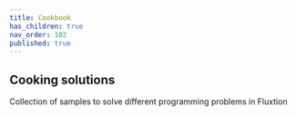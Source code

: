 ```yaml
---
title: Cookbook
has_children: true
nav_order: 102
published: true
---
```



## Cooking solutions
Collection of samples to solve different programming problems in Fluxtion

